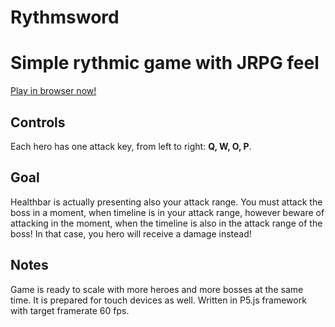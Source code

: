Rythmsword
==========

# Simple rythmic game with JRPG feel

[Play in browser now!](https://davesade.github.io/rythmsword/index.html)

## Controls

Each hero has one attack key, from left to right: **Q, W, O, P**.  

## Goal

Healthbar is actually presenting also your attack range. You must attack the boss in a moment, when timeline is 
in your attack range, however beware of attacking in the moment, when the timeline is also in the attack range 
of the boss! In that case, you hero will receive a damage instead!

## Notes
Game is ready to scale with more heroes and more bosses at the same time. It is prepared for touch devices 
as well. Written in P5.js framework with target framerate 60 fps.